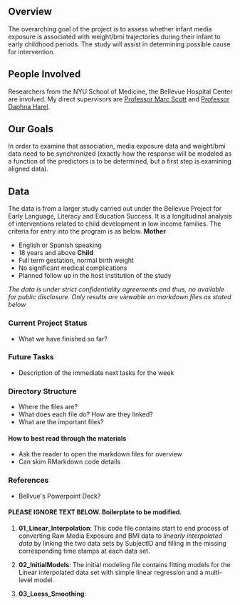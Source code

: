 ## Overview

The overarching goal of the project is to assess whether infant media exposure is associated with weight/bmi trajectories during their infant to early childhood periods. The study will assist in determining possible cause for intervention. 

## People Involved

Researchers from the NYU School of Medicine, the Bellevue Hospital Center are involved. My direct supervisors are [Professor Marc Scott](https://steinhardt.nyu.edu/faculty/Marc_A._Scott) and [Professor Daphna Harel](https://steinhardt.nyu.edu/faculty/Daphna_Harel).

## Our Goals

In order to examine that association, media exposure data and weight/bmi data need to be synchronized (exactly how the response will be modeled as a function of the predictors is to be determined, but a first step is examining aligned data). 

## Data 

The data is from a larger study carried out under the Bellevue Project for Early Language, Literacy and Education Success. It is a longitudinal analysis of interventions related to child development in low income families. The criteria for entry into the program is as below.
**Mother**
* English or Spanish speaking
* 18 years and above
**Child**
* Full term gestation, normal birth weight
* No significant medical complications
* Planned follow up in the host institution of the study

*The data is under strict confidentiality agreements and thus, no available for public disclosure. Only results are viewable on markdown files as stated below*

### Current Project Status

* What we have finished so far?

### Future Tasks

* Description of the immediate next tasks for the week

### Directory Structure

* Where the files are?
* What does each file do? How are they linked?
* What are the important files?

#### How to best read through the materials

* Ask the reader to open the markdown files for overview
* Can skim RMarkdown code details


### References

* Bellvue's Powerpoint Deck?

#### PLEASE IGNORE TEXT BELOW. Boilerplate to be modified.

1. **01_Linear_Interpolation**: This code file contains start to end process of converting Raw Media Exposure and BMI data to *linearly interpolated data* by linking the two data sets by SubjectID and filling in the missing corresponding time stamps at each data set.

2. **02_InitialModels**: The initial modeling file contains fitting models for the Linear interpolated data set with simple linear regression and a multi-level model.

3. **03_Loess_Smoothing**: <FILL IN LATER once you re-run the file>
  









